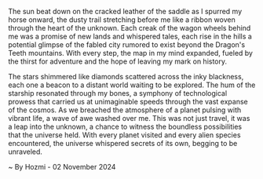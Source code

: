 
The sun beat down on the cracked leather of the saddle as I spurred my horse onward, the dusty trail stretching before me like a ribbon woven through the heart of the unknown. Each creak of the wagon wheels behind me was a promise of new lands and whispered tales, each rise in the hills a potential glimpse of the fabled city rumored to exist beyond the Dragon's Teeth mountains. With every step, the map in my mind expanded, fueled by the thirst for adventure and the hope of leaving my mark on history. 

The stars shimmered like diamonds scattered across the inky blackness, each one a beacon to a distant world waiting to be explored. The hum of the starship resonated through my bones, a symphony of technological prowess that carried us at unimaginable speeds through the vast expanse of the cosmos. As we breached the atmosphere of a planet pulsing with vibrant life, a wave of awe washed over me. This was not just travel, it was a leap into the unknown, a chance to witness the boundless possibilities that the universe held. With every planet visited and every alien species encountered, the universe whispered secrets of its own, begging to be unraveled. 

~ By Hozmi - 02 November 2024
